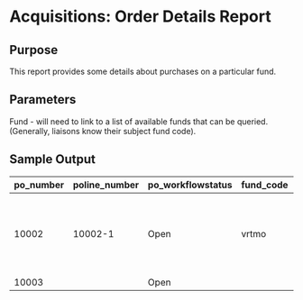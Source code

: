 # Acquisitions: Order Details Report 

## Purpose
This report provides some details about purchases on a particular fund. 

## Parameters
Fund - will need to link to a list of available funds that can be queried. (Generally, liaisons know their subject fund code). 

## Sample Output
| po_number | poline_number | po_workflowstatus | fund_code | fiscal_year | title                              | unit_price | transaction_amount |
|-----------|---------------|-------------------|-----------|-------------|------------------------------------|------------|--------------------|
| 10002     | 10002-1       | Open              | vrtmo     | FY2023      | TEST ORDER 1 - One time print book | 20.23      | 20.23              |
| 10003     |               | Open              |           |             |                                    |            |                    |
